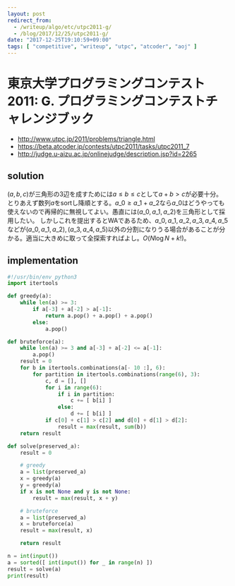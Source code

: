 ```yaml
---
layout: post
redirect_from:
  - /writeup/algo/etc/utpc2011-g/
  - /blog/2017/12/25/utpc2011-g/
date: "2017-12-25T19:10:59+09:00"
tags: [ "competitive", "writeup", "utpc", "atcoder", "aoj" ]
---
```


# 東京大学プログラミングコンテスト2011: G. プログラミングコンテストチャレンジブック

-   <http://www.utpc.jp/2011/problems/triangle.html>
-   <https://beta.atcoder.jp/contests/utpc2011/tasks/utpc2011_7>
-   <http://judge.u-aizu.ac.jp/onlinejudge/description.jsp?id=2265>

## solution

$(a, b, c)$が三角形の$3$辺を成すためには$a \le b \le c$として$a + b \gt c$が必要十分。
とりあえず数列$a$をsortし降順とする。$a\_0 \ge a\_1 + a\_2$なら$a\_0$はどうやっても使えないので再帰的に無視してよい。愚直には$(a\_0, a\_1, a\_2)$を三角形として採用したい。
しかしこれを提出するとWAであるため、$a\_0, a\_1, a\_2, a\_3, a\_4, a\_5$などが$(a\_0, a\_1, a\_2), (a\_3, a\_4, a\_5)$以外の分割になりうる場合があることが分かる。適当に大きめに取って全探索すればよし。$O(N \log N + k!)$。

## implementation

``` python
#!/usr/bin/env python3
import itertools

def greedy(a):
    while len(a) >= 3:
        if a[-3] + a[-2] > a[-1]:
            return a.pop() + a.pop() + a.pop()
        else:
            a.pop()

def bruteforce(a):
    while len(a) >= 3 and a[-3] + a[-2] <= a[-1]:
        a.pop()
    result = 0
    for b in itertools.combinations(a[- 10 :], 6):
        for partition in itertools.combinations(range(6), 3):
            c, d = [], []
            for i in range(6):
                if i in partition:
                    c += [ b[i] ]
                else:
                    d += [ b[i] ]
            if c[0] + c[1] > c[2] and d[0] + d[1] > d[2]:
                result = max(result, sum(b))
    return result

def solve(preserved_a):
    result = 0

    # greedy
    a = list(preserved_a)
    x = greedy(a)
    y = greedy(a)
    if x is not None and y is not None:
        result = max(result, x + y)

    # bruteforce
    a = list(preserved_a)
    x = bruteforce(a)
    result = max(result, x)

    return result

n = int(input())
a = sorted([ int(input()) for _ in range(n) ])
result = solve(a)
print(result)
```

